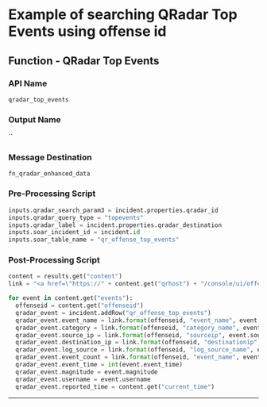 <!--
    DO NOT MANUALLY EDIT THIS FILE
    THIS FILE IS AUTOMATICALLY GENERATED WITH resilient-sdk codegen
-->

# Example of searching QRadar Top Events using offense id

## Function - QRadar Top Events

### API Name
`qradar_top_events`

### Output Name
``

### Message Destination
`fn_qradar_enhanced_data`

### Pre-Processing Script
```python
inputs.qradar_search_param3 = incident.properties.qradar_id
inputs.qradar_query_type = "topevents"
inputs.qradar_label = incident.properties.qradar_destination
inputs.soar_incident_id = incident.id
inputs.soar_table_name = "qr_offense_top_events"
```

### Post-Processing Script
```python
content = results.get("content")
link = "<a href=\"https://" + content.get("qrhost") + "/console/ui/offenses/{0}/events?filter={1}%3B%3D%3B%3B{2}&page=1&pagesize=10\" target=\"_blank\">{3}</a>"

for event in content.get("events"):
  offenseid = content.get("offenseid")
  qradar_event = incident.addRow("qr_offense_top_events")
  qradar_event.event_name = link.format(offenseid, "event_name", event.event_name, event.event_name)
  qradar_event.category = link.format(offenseid, "category_name", event.category_name, event.category_name)
  qradar_event.source_ip = link.format(offenseid, "sourceip", event.sourceip, event.sourceip)
  qradar_event.destination_ip = link.format(offenseid, "destinationip", event.destinationip, event.destinationip)
  qradar_event.log_source = link.format(offenseid, "log_source_name", event.logsourcename, event.logsourcename)
  qradar_event.event_count = link.format(offenseid, "event_name", event.event_name, event.eventcount)
  qradar_event.event_time = int(event.event_time)
  qradar_event.magnitude = event.magnitude
  qradar_event.username = event.username
  qradar_event.reported_time = content.get("current_time")
```

---

